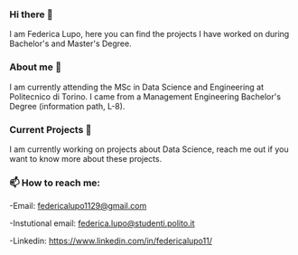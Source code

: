 ### Hi there 👋

I am Federica Lupo, here you can find the projects I have worked on during Bachelor's and Master's Degree.


### About me 💬
I am currently attending the MSc in Data Science and Engineering at Politecnico di Torino. I came from a Management Engineering Bachelor's Degree (information path, L-8). 


### Current Projects 🌱
I am currently working on projects about Data Science, reach me out if you want to know more about these projects.


### 📫 How to reach me:

-Email: federicalupo1129@gmail.com

-Instutional email: federica.lupo@studenti.polito.it

-Linkedin: https://www.linkedin.com/in/federicalupo11/


<!--
**federicalupo/federicalupo** is a ✨ _special_ ✨ repository because its `README.md` (this file) appears on your GitHub profile.

Here are some ideas to get you started:

- 🔭 I’m currently working on ...
- 🌱 I’m currently learning ...
- 👯 I’m looking to collaborate on ...
- 🤔 I’m looking for help with ...
- 💬 Ask me about ...
- 📫 How to reach me: ...
- 😄 Pronouns: ...
- ⚡ Fun fact: ...
-->
